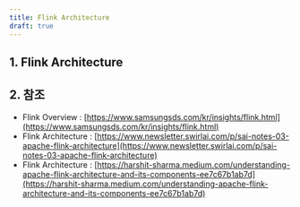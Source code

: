 ```yaml
---
title: Flink Architecture
draft: true
---
```


## 1. Flink Architecture

## 2. 참조

* Flink Overview : [https://www.samsungsds.com/kr/insights/flink.html](https://www.samsungsds.com/kr/insights/flink.html)
* Flink Architecture : [https://www.newsletter.swirlai.com/p/sai-notes-03-apache-flink-architecture](https://www.newsletter.swirlai.com/p/sai-notes-03-apache-flink-architecture)
* Flink Architecture : [https://harshit-sharma.medium.com/understanding-apache-flink-architecture-and-its-components-ee7c67b1ab7d](https://harshit-sharma.medium.com/understanding-apache-flink-architecture-and-its-components-ee7c67b1ab7d)